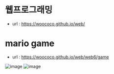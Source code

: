 # 웹프로그래밍

- url : https://woococo.github.io/web/

# mario game

- url : https://woococo.github.io/web/web6/game

![image](https://user-images.githubusercontent.com/101681351/172033405-1edc689f-3945-4609-b3c5-89d826e636f1.png)
![image](https://user-images.githubusercontent.com/101681351/172033400-8ee30402-a725-4c49-8553-96e5f6d975cd.png)
